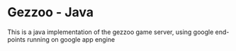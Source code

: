 Gezzoo - Java
==================

This is a java implementation of the gezzoo game server, using google end-points running on google app engine

